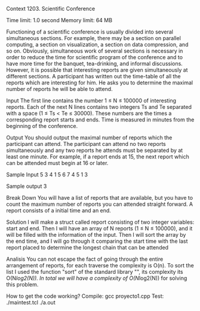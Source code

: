 Context
1203. Scientific Conference

Time limit: 1.0 second
Memory limit: 64 MB

Functioning of a scientific conference is usually divided into several simultaneous sections. For example, there may be a section on parallel computing, a section on visualization, a section on data compression, and so on.
Obviously, simultaneous work of several sections is necessary in order to reduce the time for scientific program of the conference and to have more time for the banquet, tea-drinking, and informal discussions. However, it is possible that interesting reports are given simultaneously at different sections.
A participant has written out the time-table of all the reports which are interesting for him. He asks you to determine the maximal number of reports he will be able to attend.

Input
The first line contains the number 1 ≤ N ≤ 100000 of interesting reports. Each of the next N lines contains two integers Ts and Te separated with a space (1 ≤ Ts < Te ≤ 30000). These numbers are the times a corresponding report starts and ends. Time is measured in minutes from the beginning of the conference.

Output
You should output the maximal number of reports which the participant can attend. The participant can attend no two reports simultaneously and any two reports he attends must be separated by at least one minute. For example, if a report ends at 15, the next report which can be attended must begin at 16 or later.

Sample Input
5
3 4
1 5
6 7
4 5
1 3

Sample output
3

Break Down
You will have a list of reports that are available, but you have to count the maximum number of reports you can attended straight forward.
A report consists of a initial time and an end.

Solution
I will make a struct called report consisting of two integer variables: start and end. Then I will have an array of N reports (1 ≤ N ≤ 100000), and it will be filled with the information of the input. Then I will sort the array by the end time, and I will go through it comparing the start time with the last report placed to determine the longest chain that can be attended

Analisis
You can not escape the fact of going through the entire arrangement of reports, for each traverse the complexity is O(n). To sort the list I used the function "sort" of the standard library "<algorithm>", its complexity its O(N*log2(N)). In total we will have a complexity of O(N*log2(N)) for solving this problem.

How to get the code working?
Compile: gcc proyecto1.cpp
Test: ./maintest.tcl ./a.out
